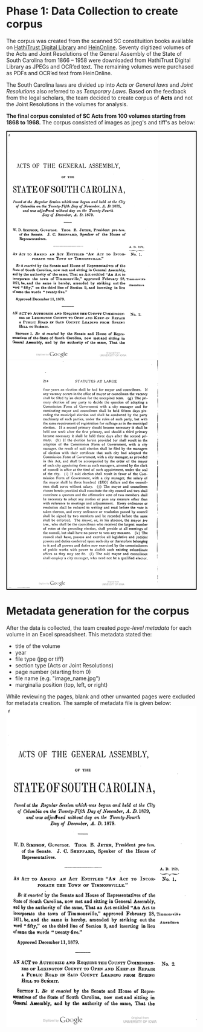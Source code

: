 # Phase 1: Data Collection to create corpus

The corpus was created from the scanned SC constituition books available on [HathiTrust Digital Library](https://www.hathitrust.org/) and [HeinOnline](https://heinonline.org/HOL/Welcome). Seventy digitized volumes of the Acts and Joint Resolutions of the General Assembly of the State of South Carolina from 1866 – 1958 were downloaded from HathiTrust Digital Library as JPEGs and OCR’ed text. The remaining volumes were purchased as PDFs and OCR’ed text from HeinOnline.  

The South Carolina laws are divided up into *Acts or General laws* and *Joint Resolutions* also referred to as *Temporary Laws*. Based on the feedback from the legal scholars, the team decided to create corpus of **Acts** and not the Joint Resolutions in the volumes for analysis. 

**The final corpus consisted of SC Acts from 100 volumes starting from 1868 to 1968.**
The corpus consisted of images as jpeg's and tiff's as below:
<div style="border: 2px solid black; display: inline-block;">
  <img src="00053.jpg" alt="page1"  width="400" height="600">
  <img src="00198.jpg" alt="page2" width="400" height="600">
</div>

# Metadata generation for the corpus
After the data is collected, the team created *page-level metadata* for each volume in an Excel spreadsheet. This metadata stated the: 
- title of the volume
- year
- file type (jpg or tiff)
- section type (Acts or Joint Resolutions)
- page number (starting from 0)
- file name (e.g. "image_name.jpg")
- marginalia position (top, left, or right)

While reviewing the pages, blank and other unwanted pages were excluded for metadata creation. The sample of metadata file is given below:
  <img src="00053.jpg" alt="table1">
